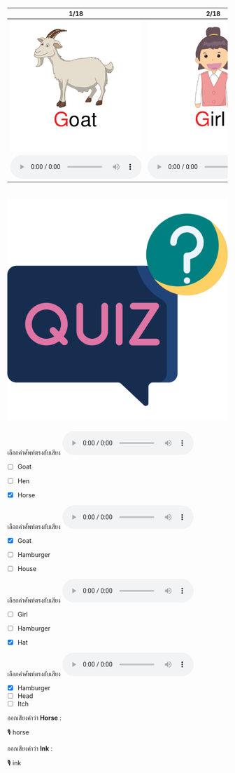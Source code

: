 <div class="carrousel">


|1/18|2/18|3/18|4/18|5/18|6/18|7/18|8/18|9/18|10/18|11/18|12/18|13/18|14/18|15/18|16/18|17/18|18/18|
| :----: | :----: | :----: | :----: | :----: | :----: | :----: | :----: | :----: | :----: | :----: | :----: | :----: | :----: | :----: | :----: | :----: | :----: |
|![](/media/img/G-H-I__goat.svg)|![](/media/img/G-H-I__girl.svg)|![](/media/img/G-H-I__guitar.svg)|![](/media/img/G-H-I__giraffe.svg)|![](/media/img/G-H-I__gym.svg)|![](/media/img/G-H-I__ginger.svg)|![](/media/img/G-H-I__house.svg)|![](/media/img/G-H-I__head.svg)|![](/media/img/G-H-I__hat.svg)|![](/media/img/G-H-I__horse.svg)|![](/media/img/G-H-I__hen.svg)|![](/media/img/G-H-I__hamburger.svg)|![](/media/img/G-H-I__icecream.svg)|![](/media/img/G-H-I__insect.svg)|![](/media/img/G-H-I__image.svg)|![](/media/img/G-H-I__ink.svg)|![](/media/img/G-H-I__iguana.svg)|![](/media/img/G-H-I__itch.svg)|
|![](/media/audio/goat.mp3)|![](/media/audio/girl.mp3)|![](/media/audio/guitar.mp3)|![](/media/audio/giraffe.mp3)|![](/media/audio/gym.mp3)|![](/media/audio/ginger.mp3)|![](/media/audio/house.mp3)|![](/media/audio/head.mp3)|![](/media/audio/hat.mp3)|![](/media/audio/horse.mp3)|![](/media/audio/hen.mp3)|![](/media/audio/hamburger.mp3)|![](/media/audio/icecream.mp3)|![](/media/audio/insect.mp3)|![](/media/audio/image.mp3)|![](/media/audio/ink.mp3)|![](/media/audio/iguana.mp3)|![](/media/audio/itch.mp3)|

</div>



# ![icon](/media/icons/quiz.svg) 


เลือกคำศัพท์ตรงกับเสียง ![](/media/audio/horse.mp3) 
 - [ ] Goat
 - [ ] Hen
 - [x] Horse


เลือกคำศัพท์ตรงกับเสียง ![](/media/audio/goat.mp3) 
 - [x] Goat
 - [ ] Hamburger
 - [ ] House


เลือกคำศัพท์ตรงกับเสียง ![](/media/audio/hat.mp3) 
 - [ ] Girl
 - [ ] Hamburger
 - [x] Hat


เลือกคำศัพท์ตรงกับเสียง ![](/media/audio/hamburger.mp3) 
 - [x] Hamburger
 - [ ] Head
 - [ ] Itch

ออกเสียงคำว่า **Horse** :

🎙️ horse

ออกเสียงคำว่า **Ink** :

🎙️ ink

